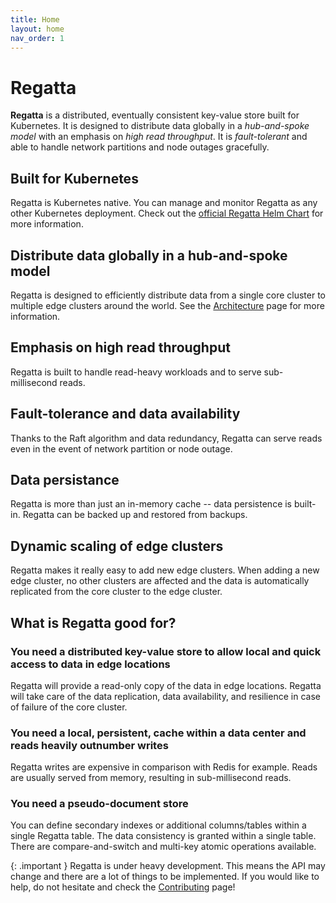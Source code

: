 ```yaml
---
title: Home
layout: home
nav_order: 1
---
```


# Regatta

**Regatta** is a distributed, eventually consistent key-value store built for Kubernetes.
It is designed to distribute data globally in a *hub-and-spoke model* with an emphasis on *high read throughput*.
It is *fault-tolerant* and able to handle network partitions and node outages gracefully.

## Built for Kubernetes

Regatta is Kubernetes native. You can manage and monitor Regatta as any
other Kubernetes deployment. Check out the
[official Regatta Helm Chart](https://github.com/jamf/regatta-helm) for more information.

## Distribute data globally in a hub-and-spoke model

Regatta is designed to efficiently distribute data from a single core cluster
to multiple edge clusters around the world. See the [Architecture](/architecture#Topology)
page for more information.

## Emphasis on high read throughput

Regatta is built to handle read-heavy workloads and to serve sub-millisecond reads.

## Fault-tolerance and data availability

Thanks to the Raft algorithm and data redundancy, Regatta can serve reads even in the event of
network partition or node outage.

## Data persistance

Regatta is more than just an in-memory cache -- data persistence is built-in. Regatta
can be backed up and restored from backups.

## Dynamic scaling of edge clusters

Regatta makes it really easy to add new edge clusters. When adding a new edge cluster,
no other clusters are affected and the data is automatically replicated from the core cluster to the edge cluster.

## What is Regatta good for?

### You need a distributed key-value store to allow local and quick access to data in edge locations

Regatta will provide a read-only copy of the data in edge locations. Regatta will take care of the data replication,
data availability, and resilience in case of failure of the core cluster.

### You need a local, persistent, cache within a data center and reads heavily outnumber writes

Regatta writes are expensive in comparison with Redis for example.
Reads are usually served from memory, resulting in sub-millisecond reads.

### You need a pseudo-document store

You can define secondary indexes or additional columns/tables within a single Regatta table.
The data consistency is granted within a single table.
There are compare-and-switch and multi-key atomic operations available.

{: .important }
Regatta is under heavy development. This means the API may change
and there are a lot of things to be implemented. If you would like to
help, do not hesitate and check the [Contributing](contributing) page!
